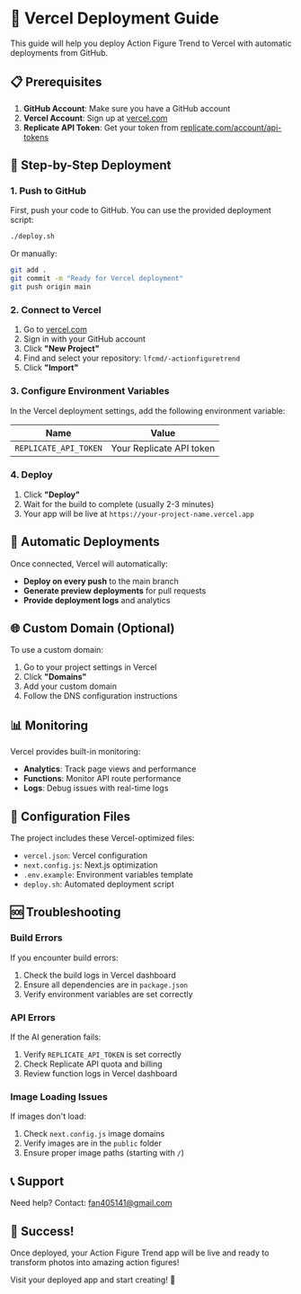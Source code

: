 # 🚀 Vercel Deployment Guide

This guide will help you deploy Action Figure Trend to Vercel with automatic deployments from GitHub.

## 📋 Prerequisites

1. **GitHub Account**: Make sure you have a GitHub account
2. **Vercel Account**: Sign up at [vercel.com](https://vercel.com)
3. **Replicate API Token**: Get your token from [replicate.com/account/api-tokens](https://replicate.com/account/api-tokens)

## 🔧 Step-by-Step Deployment

### 1. Push to GitHub

First, push your code to GitHub. You can use the provided deployment script:

```bash
./deploy.sh
```

Or manually:

```bash
git add .
git commit -m "Ready for Vercel deployment"
git push origin main
```

### 2. Connect to Vercel

1. Go to [vercel.com](https://vercel.com)
2. Sign in with your GitHub account
3. Click **"New Project"**
4. Find and select your repository: `lfcmd/-actionfiguretrend`
5. Click **"Import"**

### 3. Configure Environment Variables

In the Vercel deployment settings, add the following environment variable:

| Name | Value |
|------|-------|
| `REPLICATE_API_TOKEN` | Your Replicate API token |

### 4. Deploy

1. Click **"Deploy"**
2. Wait for the build to complete (usually 2-3 minutes)
3. Your app will be live at `https://your-project-name.vercel.app`

## 🔄 Automatic Deployments

Once connected, Vercel will automatically:

- **Deploy on every push** to the main branch
- **Generate preview deployments** for pull requests
- **Provide deployment logs** and analytics

## 🌐 Custom Domain (Optional)

To use a custom domain:

1. Go to your project settings in Vercel
2. Click **"Domains"**
3. Add your custom domain
4. Follow the DNS configuration instructions

## 📊 Monitoring

Vercel provides built-in monitoring:

- **Analytics**: Track page views and performance
- **Functions**: Monitor API route performance
- **Logs**: Debug issues with real-time logs

## 🔧 Configuration Files

The project includes these Vercel-optimized files:

- `vercel.json`: Vercel configuration
- `next.config.js`: Next.js optimization
- `.env.example`: Environment variables template
- `deploy.sh`: Automated deployment script

## 🆘 Troubleshooting

### Build Errors

If you encounter build errors:

1. Check the build logs in Vercel dashboard
2. Ensure all dependencies are in `package.json`
3. Verify environment variables are set correctly

### API Errors

If the AI generation fails:

1. Verify `REPLICATE_API_TOKEN` is set correctly
2. Check Replicate API quota and billing
3. Review function logs in Vercel dashboard

### Image Loading Issues

If images don't load:

1. Check `next.config.js` image domains
2. Verify images are in the `public` folder
3. Ensure proper image paths (starting with `/`)

## 📞 Support

Need help? Contact: fan405141@gmail.com

## 🎉 Success!

Once deployed, your Action Figure Trend app will be live and ready to transform photos into amazing action figures!

Visit your deployed app and start creating! 🎨